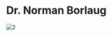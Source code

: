 # Dr. Norman Borlaug 

![2](https://github.com/Balaramtech/FreeCodeCamp-Responsive-web-design-projects/assets/65490609/24d6e7c1-50fe-4d19-a17f-8b81c4262a39)
